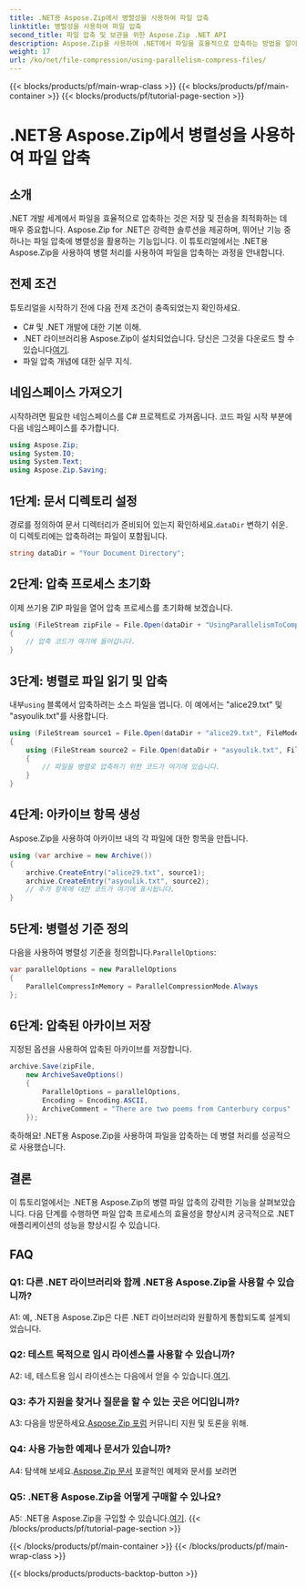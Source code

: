 ```yaml
---
title: .NET용 Aspose.Zip에서 병렬성을 사용하여 파일 압축
linktitle: 병렬성을 사용하여 파일 압축
second_title: 파일 압축 및 보관을 위한 Aspose.Zip .NET API
description: Aspose.Zip을 사용하여 .NET에서 파일을 효율적으로 압축하는 방법을 알아보세요. 단계별 튜토리얼을 통해 병렬 처리의 힘을 활용해 보세요.
weight: 17
url: /ko/net/file-compression/using-parallelism-compress-files/
---
```


{{< blocks/products/pf/main-wrap-class >}}
{{< blocks/products/pf/main-container >}}
{{< blocks/products/pf/tutorial-page-section >}}

# .NET용 Aspose.Zip에서 병렬성을 사용하여 파일 압축

## 소개

.NET 개발 세계에서 파일을 효율적으로 압축하는 것은 저장 및 전송을 최적화하는 데 매우 중요합니다. Aspose.Zip for .NET은 강력한 솔루션을 제공하며, 뛰어난 기능 중 하나는 파일 압축에 병렬성을 활용하는 기능입니다. 이 튜토리얼에서는 .NET용 Aspose.Zip을 사용하여 병렬 처리를 사용하여 파일을 압축하는 과정을 안내합니다.

## 전제 조건

튜토리얼을 시작하기 전에 다음 전제 조건이 충족되었는지 확인하세요.

- C# 및 .NET 개발에 대한 기본 이해.
-  .NET 라이브러리용 Aspose.Zip이 설치되었습니다. 당신은 그것을 다운로드 할 수 있습니다[여기](https://releases.aspose.com/zip/net/).
- 파일 압축 개념에 대한 실무 지식.

## 네임스페이스 가져오기

시작하려면 필요한 네임스페이스를 C# 프로젝트로 가져옵니다. 코드 파일 시작 부분에 다음 네임스페이스를 추가합니다.

```csharp
using Aspose.Zip;
using System.IO;
using System.Text;
using Aspose.Zip.Saving;
```

## 1단계: 문서 디렉토리 설정

 경로를 정의하여 문서 디렉터리가 준비되어 있는지 확인하세요.`dataDir` 변하기 쉬운. 이 디렉토리에는 압축하려는 파일이 포함됩니다.

```csharp
string dataDir = "Your Document Directory";
```

## 2단계: 압축 프로세스 초기화

이제 쓰기용 ZIP 파일을 열어 압축 프로세스를 초기화해 보겠습니다.

```csharp
using (FileStream zipFile = File.Open(dataDir + "UsingParallelismToCompressFiles_out.zip", FileMode.Create))
{
    // 압축 코드가 여기에 들어갑니다.
}
```

## 3단계: 병렬로 파일 읽기 및 압축

 내부`using` 블록에서 압축하려는 소스 파일을 엽니다. 이 예에서는 "alice29.txt" 및 "asyoulik.txt"를 사용합니다.

```csharp
using (FileStream source1 = File.Open(dataDir + "alice29.txt", FileMode.Open, FileAccess.Read))
{
    using (FileStream source2 = File.Open(dataDir + "asyoulik.txt", FileMode.Open, FileAccess.Read))
    {
        // 파일을 병렬로 압축하기 위한 코드가 여기에 있습니다.
    }
}
```

## 4단계: 아카이브 항목 생성

Aspose.Zip을 사용하여 아카이브 내의 각 파일에 대한 항목을 만듭니다.

```csharp
using (var archive = new Archive())
{
    archive.CreateEntry("alice29.txt", source1);
    archive.CreateEntry("asyoulik.txt", source2);
    // 추가 항목에 대한 코드가 여기에 표시됩니다.
}
```

## 5단계: 병렬성 기준 정의

 다음을 사용하여 병렬성 기준을 정의합니다.`ParallelOptions`:

```csharp
var parallelOptions = new ParallelOptions
{
    ParallelCompressInMemory = ParallelCompressionMode.Always
};
```

## 6단계: 압축된 아카이브 저장

지정된 옵션을 사용하여 압축된 아카이브를 저장합니다.

```csharp
archive.Save(zipFile,
    new ArchiveSaveOptions()
    {
        ParallelOptions = parallelOptions,
        Encoding = Encoding.ASCII,
        ArchiveComment = "There are two poems from Canterbury corpus"
    });
```

축하해요! .NET용 Aspose.Zip을 사용하여 파일을 압축하는 데 병렬 처리를 성공적으로 사용했습니다.

## 결론

이 튜토리얼에서는 .NET용 Aspose.Zip의 병렬 파일 압축의 강력한 기능을 살펴보았습니다. 다음 단계를 수행하면 파일 압축 프로세스의 효율성을 향상시켜 궁극적으로 .NET 애플리케이션의 성능을 향상시킬 수 있습니다.

## FAQ

### Q1: 다른 .NET 라이브러리와 함께 .NET용 Aspose.Zip을 사용할 수 있습니까?

A1: 예, .NET용 Aspose.Zip은 다른 .NET 라이브러리와 원활하게 통합되도록 설계되었습니다.

### Q2: 테스트 목적으로 임시 라이센스를 사용할 수 있습니까?

 A2: 네, 테스트용 임시 라이센스는 다음에서 얻을 수 있습니다.[여기](https://purchase.aspose.com/temporary-license/).

### Q3: 추가 지원을 찾거나 질문을 할 수 있는 곳은 어디입니까?

 A3: 다음을 방문하세요.[Aspose.Zip 포럼](https://forum.aspose.com/c/zip/37) 커뮤니티 지원 및 토론을 위해.

### Q4: 사용 가능한 예제나 문서가 있습니까?

 A4: 탐색해 보세요.[Aspose.Zip 문서](https://reference.aspose.com/zip/net/) 포괄적인 예제와 문서를 보려면

### Q5: .NET용 Aspose.Zip을 어떻게 구매할 수 있나요?

 A5: .NET용 Aspose.Zip을 구입할 수 있습니다.[여기](https://purchase.aspose.com/buy).
{{< /blocks/products/pf/tutorial-page-section >}}

{{< /blocks/products/pf/main-container >}}
{{< /blocks/products/pf/main-wrap-class >}}

{{< blocks/products/products-backtop-button >}}
